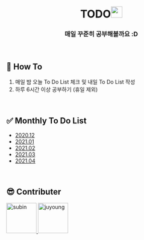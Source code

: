 <div align="center">
  <h1>TODO<img src="https://media.giphy.com/media/cn2LKatpvy89MTVR3e/source.gif" height="30"></h1>
  <h3>매일 꾸준히 공부해볼까요 :D</h3>
</div>

<br/>

## 🚀 How To
1. 매일 밤 오늘 To Do List 체크 및 내일 To Do List 작성
2. 하루 6시간 이상 공부하기 (휴일 제외)

<br/>

## ✅ Monthly To Do List
- [2020.12](https://github.com/Kim-SuBin/TODO/blob/main/202012.md)
- [2021.01](https://github.com/Kim-SuBin/TODO/blob/main/202101.md)
- [2021.02](https://github.com/Kim-SuBin/TODO/blob/main/202102.md)
- [2021.03](https://github.com/Kim-SuBin/TODO/blob/main/202103.md)
- [2021.04](https://github.com/Kim-SuBin/TODO/blob/main/202104.md)

<br/>

<h2>😎 Contributer</h2>
<a href = "https://github.com/Kim-SuBin">
  <img src="https://avatars.githubusercontent.com/u/46712693?s=400&u=fbd9c6ca52af3c7505d69cfaa47e829c443c980a&v=4" alt="subin" width="80" style="max-width:100%" />
</a>

<a href = "https://github.com/Juyoung4">
  <img src="https://avatars.githubusercontent.com/u/47167335?s=400&u=e1c1bb39470956b96c192da2cff48b480780e51a&v=4" alt="juyoung" width="80" style="max-width:100%" />
</a>
